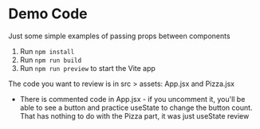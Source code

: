 # Demo Code

Just some simple examples of passing props between components

1. Run `npm install`
2. Run `npm run build`
3. Run `npm run preview` to start the Vite app

The code you want to review is in src > assets: App.jsx and Pizza.jsx
- There is commented code in App.jsx - if you uncomment it, you'll be able to see a button and practice useState to change the button count. That has nothing to do with the Pizza part, it was just useState review
